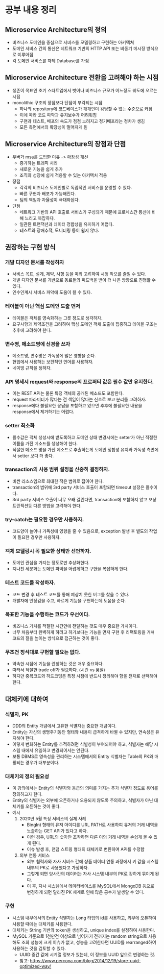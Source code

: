 # 공부 내용 정리

## Microservice Architecture의 정의

- 비즈니스 도메인을 중심으로 서비스를 모델링하고 구현하는 아키텍처
- 도메인 서비스 간의 통신은 네트워크 기반의 HTTP API 또는 비동기 메시징 방식으로 이루어짐
- 각 도메인 서비스를 자체 Database를 가짐

## Microservice Architecture 전환을 고려해야 하는 시점

- 생존이 목표인 초기 스타트업에서 벗어나 비즈니스 규모가 어느정도 궤도에 오르는 시점
- monolithic 구조의 장점보다 단점이 부각되는 시점
  - 하나의 repository에 코드베이스가 개개인이 감당할 수 없는 수준으로 커짐
  - 이에 따라 코드 파악과 유지보수가 어려워짐
  - 구현과 테스트, 배포의 속도가 점점 느려지고 정기배포라는 정차가 생김
  - 모든 측면에서의 확장성이 떨어지게 됨

## Microservice Architecture의 장점과 단점

- 우버가 msa를 도입한 이유 -> 확장성 개선
  - 증가하는 트래픽 처리
  - 새로운 기능을 쉽게 추가
  - 조직의 성장에 쉽게 적응할 수 있는 아키텍처 적용
- 장점
  - 각각의 비즈니스 도메인별로 독립적인 서비스를 운영할 수 있다.
  - 빠른 구현과 배포가 가능해진다.
  - 팀의 책임과 자율성이 극대화된다.
- 단점
  - 네트워크 기반의 API 호출로 서비스가 구성되기 때문에 프로세스간 통신에 비해 느리고 복잡하다.
  - 일관된 트랜잭션과 데이터 정합성을 유지하기 어렵다.
  - 테스트와 장애추적, 모니터링 등이 쉽지 않다.

## 권장하는 구현 방식

### 개발 디자인 문서를 작성하자

- 서비스 목표, 설계, 제약, 사항 등을 미리 고려하여 시행 착오를 줄일 수 있다.
- 개발 디자인 문서를 기반으로 동료들의 피드백을 받아 더 나은 방향으로 진행할 수 있다.
- 인수인계시 서비스 파악에 도움이 될 수 있다.

### 테이블이 아닌 핵심 도메인 도출 먼저

- 테이블은 객체를 영속화하는 그릇 정도로 생각하자.
- 요구사항과 제약조건을 고려하여 핵심 도메인 객체 도출에 집중하고 테이블 구조는 추후에 고려해야 한다.

### 변수명, 메소드명에 신경을 쓰자

- 메소드명, 변수명은 가독성에 많은 영향을 준다.
- 현업에서 사용하는 보편적인 언어를 사용하자.
- 네이밍 규칙을 정하자.

### API 명세시 request와 response의 프로퍼티 값은 필수 값만 유지한다.

- 이는 REST API는 물론 특정 객체의 공개된 메소드도 포함한다.
- request 파라미터가 많다는 건 책임이 많다는 신호로 보고 분리를 고려하자.
- response에다 불필요한 응답을 포함하고 있으면 추후에 불필요한 내용을 response에서 제거하기는 어렵다.

### setter 최소화

- 필수값은 객체 생성시에 받도록하고 도메인 상태 변경시에는 setter가 아닌 적절한 이름을 가진 메소드를 생성해야 한다.
- 적절한 메소드 명을 가진 메소드로 추출하는게 도메인 정합성 유지와 가독성 측면에서 setter 보다 더 좋다.

### transaction의 사용 범위 설정을 신중히 결정하자.

- 비싼 리소스임으로 최대한 작은 범위로 잡아야 한다.
- transaction의 범위에 3rd party 서비스 호출이 포함되면 timeout 설정은 필수이다.
- 3rd party 서비스 호출이 너무 오래 걸린다면, transaction에 포함하지 않고 보상 트랜잭션등 다른 방법을 고려해야 한다.

### try-catch는 필요한 경우만 사용하자.

- 코드양이 늘어나 가독성에 영향을 줄 수 있음으로, exception 발생 후 별도의 작업이 필요한 경우만 사용하자.

### 객체 모델링시 꼭 필요한 상태만 선언하자.

- 도메인 관심을 가지는 정도로만 추상화한다.
- 지나친 세분화는 도메인 파악을 어렵게하고 구현을 복잡하게 한다.

### 테스트 코드를 작성하자.

- 코드 변경 후 테스트 코드를 통해 예상치 못한 버그를 찾을 수 있다.
- 개발자에 안정감을 주고, 빠르게 기능을 구현하는데 도움을 준다.

### 목표한 기능을 수행하는 코드가 우선이다.

- 비즈니스 가치를 적절한 시간안에 전달하는 것도 매우 중요한 가치이다.
- 너무 처음부터 완벽하게 하려고 하기보다는 기능을 먼저 구현 후 리팩토링을 거쳐 코드의 질을 높이는 방식으로 접근하는 것이 좋다.

### 무조건 정석대로 구현할 필요는 없다.

- 약속한 시점에 기능을 런칭하는 것은 매우 중요하다.
- 따라서 적절한 trade off가 필요하다. (시간 vs 품질)
- 하지만 중복코드와 하드코딩은 특정 시점에 반드시 정리해야 함을 전재로 선택해야 한다.

## 대체키에 대하여

### 식별자, PK

- DDD의 Entity 개념에서 고유한 식별자는 중요한 개념이다.
- Entity는 자신의 생명주기동안 형태와 내용이 급격하게 바뀔 수 있지만, 연속성은 유지해야 한다.
- 이렇게 변화하는 Entity를 추적하려면 식별성이 부여되어야 하고, 식별자는 해당 시스템 내에서 유일하고 변경되어서는 안된다.
- 보통 DBMS로 영속성을 관리하는 시스템에서의 Entity 식별자는 Table의 PK와 매핑되는 경우가 대부분이다.

### 대체키의 정의 필요성

- 이 강의에서는 Entity의 식별자와 동급의 의미를 가지는 추가 식별자 정도로 용어를 정의하고자 한다.
- Entity의 식별자는 외부에 오픈하거나 오용되지 않도록 주의하고, 식별자가 아닌 대체키를 오픈하는 것이 좋다.
- 예시
  1. 2020년 5월 특정 서비스의 실제 사례
     - BingInt 형태의 유저 아이디를 URL PATH로 사용하여 유저의 거래 내역을 노출하는 GET API가 있다고 하자.
     - 이런 경우, URL의 숫자만 조작하면 다른 이의 거래 내역을 손쉽게 볼 수 있게 된다.
     - 이슈 발생 후, 랜덤 스트링 형태의 대체키로 변환하여 API를 수정함
  2. 외부 연동 서비스
     - 외부 협력사와 자사 서비스 간에 상품 데이터 연동 과정에서 키 값을 시스템 내부의 PK로 사용했다고 가정하자.
     - 그렇게 되면 양사간의 데이터는 자사 시스템 내부의 PK로 강하게 묶이게 된다.
     - 이 후, 자사 시스템에서 데이터베이스를 MySQL에서 MongoDB 등으로 변경하게 되면 달라진 PK 체계로 인해 많은 공수가 발생할 수 있다.

### 구현

- 시스템 내부에서의 Entity 식별자는 Long 타입의 id를 사용하고, 외부에 오픈하여 사용할 때에는 대체키를 사용한다.
- 대체키는 String 기반의 token을 생성하고, unique index를 설정하여 사용한다.
- MySQL 기준으로 1천만건 이상으로 넘어가기 전까지는 random string으로 사용해도 조회 성능에 크게 이슈가 없고, 성능을 고려한다면 UUID를 rearranged하여 사용하는 것을 검토할 수 있다.
  - UUID 중간 값에 시계열 정보가 있는데, 이 정보를 UUID 앞으로 변경하는 것.
  - 참고: https://www.percona.com/blog/2014/12/19/store-uuid-optimized-way/
